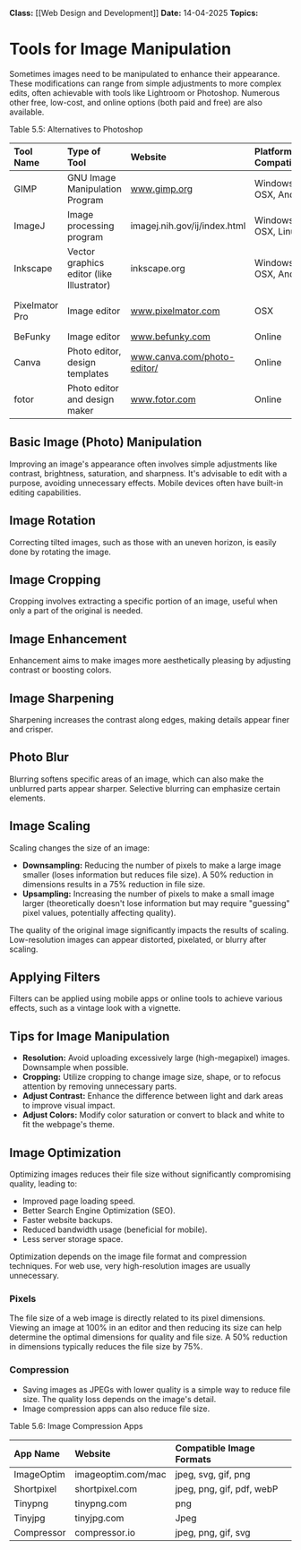 **Class:** [[Web Design and Development]]
**Date:** 14-04-2025
**Topics:**

# Tools for Image Manipulation

Sometimes images need to be manipulated to enhance their appearance. These modifications can range from simple adjustments to more complex edits, often achievable with tools like Lightroom or Photoshop. Numerous other free, low-cost, and online options (both paid and free) are also available.

Table 5.5: Alternatives to Photoshop

| Tool Name                         | Type of Tool                          | Website                    | Platform Compatibility | Cost                  |
| :-------------------------------- | :------------------------------------ | :------------------------- | :--------------------- | :-------------------- |
| GIMP                              | GNU Image Manipulation Program        | www.gimp.org               | Windows, OSX, Android  | Free                  |
| ImageJ                            | Image processing program            | imagej.nih.gov/ij/index.html | Windows, OSX, Linux    | Free                  |
| Inkscape                          | Vector graphics editor (like Illustrator) | inkscape.org               | Windows, OSX, Android  | Free                  |
| Pixelmator Pro                    | Image editor                          | www.pixelmator.com         | OSX                    | Small subscription fee |
| BeFunky                           | Image editor                          | www.befunky.com            | Online                 | $                     |
| Canva                             | Photo editor, design templates      | www.canva.com/photo-editor/ | Online                 | free and PRO          |
| fotor                             | Photo editor and design maker       | www.fotor.com              | Online                 | free and PRO          |

## Basic Image (Photo) Manipulation

Improving an image's appearance often involves simple adjustments like contrast, brightness, saturation, and sharpness. It's advisable to edit with a purpose, avoiding unnecessary effects. Mobile devices often have built-in editing capabilities.

## Image Rotation

Correcting tilted images, such as those with an uneven horizon, is easily done by rotating the image.

## Image Cropping

Cropping involves extracting a specific portion of an image, useful when only a part of the original is needed.

## Image Enhancement

Enhancement aims to make images more aesthetically pleasing by adjusting contrast or boosting colors.

## Image Sharpening

Sharpening increases the contrast along edges, making details appear finer and crisper.

## Photo Blur

Blurring softens specific areas of an image, which can also make the unblurred parts appear sharper. Selective blurring can emphasize certain elements.

## Image Scaling

Scaling changes the size of an image:

-   **Downsampling:** Reducing the number of pixels to make a large image smaller (loses information but reduces file size). A 50% reduction in dimensions results in a 75% reduction in file size.
-   **Upsampling:** Increasing the number of pixels to make a small image larger (theoretically doesn't lose information but may require "guessing" pixel values, potentially affecting quality).

The quality of the original image significantly impacts the results of scaling. Low-resolution images can appear distorted, pixelated, or blurry after scaling.

## Applying Filters

Filters can be applied using mobile apps or online tools to achieve various effects, such as a vintage look with a vignette.

## Tips for Image Manipulation

-   **Resolution:** Avoid uploading excessively large (high-megapixel) images. Downsample when possible.
-   **Cropping:** Utilize cropping to change image size, shape, or to refocus attention by removing unnecessary parts.
-   **Adjust Contrast:** Enhance the difference between light and dark areas to improve visual impact.
-   **Adjust Colors:** Modify color saturation or convert to black and white to fit the webpage's theme.

## Image Optimization

Optimizing images reduces their file size without significantly compromising quality, leading to:

-   Improved page loading speed.
-   Better Search Engine Optimization (SEO).
-   Faster website backups.
-   Reduced bandwidth usage (beneficial for mobile).
-   Less server storage space.

Optimization depends on the image file format and compression techniques. For web use, very high-resolution images are usually unnecessary.

### Pixels

The file size of a web image is directly related to its pixel dimensions. Viewing an image at 100% in an editor and then reducing its size can help determine the optimal dimensions for quality and file size. A 50% reduction in dimensions typically reduces the file size by 75%.

### Compression

-   Saving images as JPEGs with lower quality is a simple way to reduce file size. The quality loss depends on the image's detail.
-   Image compression apps can also reduce file size.

Table 5.6: Image Compression Apps

| App Name   | Website            | Compatible Image Formats  |
| :--------- | :----------------- | :------------------------ |
| ImageOptim | imageoptim.com/mac | jpeg, svg, gif, png       |
| Shortpixel | shortpixel.com     | jpeg, png, gif, pdf, webP |
| Tinypng    | tinypng.com        | png                       |
| Tinyjpg    | tinyjpg.com        | Jpeg                      |
| Compressor | compressor.io      | jpeg, png, gif, svg       |

